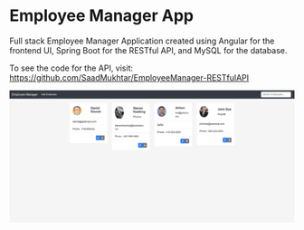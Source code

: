 # Employee Manager App

Full stack Employee Manager Application created using Angular for the frontend UI, Spring Boot for the RESTful API, and MySQL for the database.

To see the code for the API, visit: https://github.com/SaadMukhtar/EmployeeManager-RESTfulAPI

<img src="home.png">